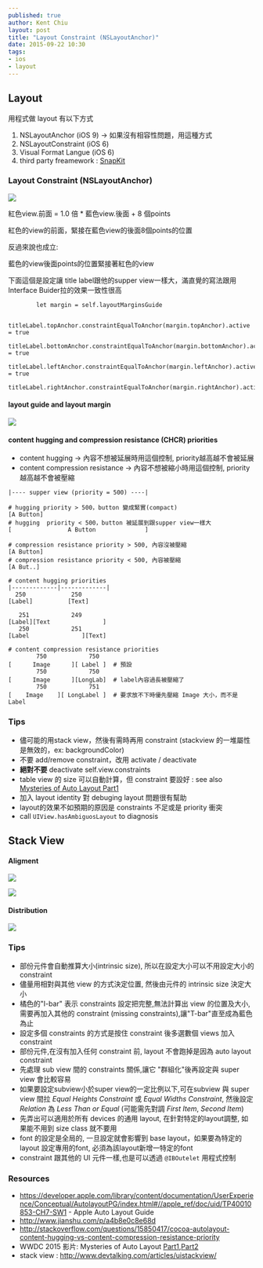 ```yaml
---
published: true
author: Kent Chiu
layout: post
title: "Layout Constraint (NSLayoutAnchor)"
date: 2015-09-22 10:30
tags: 
- ios
- layout
---
```


## Layout

用程式做 layout 有以下方式
1. NSLayoutAnchor (iOS 9) -> 如果沒有相容性問題，用這種方式
2. NSLayoutConstraint (iOS 6)
3. Visual Format Langue  (iOS 6)
4. third party freamework : [SnapKit](https://github.com/SnapKit/SnapKit)




### Layout Constraint (NSLayoutAnchor)

![](https://developer.apple.com/library/prerelease/ios/documentation/UserExperience/Conceptual/AutolayoutPG/Art/view_formula_2x.png)

紅色view.前面 = 1.0 倍 * 藍色view.後面 + 8 個points

紅色的view的前面，緊接在藍色view的後面8個points的位置

反過來說也成立: 

藍色的view後面points的位置緊接著紅色的view

下面這個是設定讓 title label跟他的supper view一樣大，滿直覺的寫法跟用Interface Buider拉的效果一致性很高

```swfit
        let margin = self.layoutMarginsGuide
        
        titleLabel.topAnchor.constraintEqualToAnchor(margin.topAnchor).active = true
        titleLabel.bottomAnchor.constraintEqualToAnchor(margin.bottomAnchor).active = true
        titleLabel.leftAnchor.constraintEqualToAnchor(margin.leftAnchor).active = true
        titleLabel.rightAnchor.constraintEqualToAnchor(margin.rightAnchor).active=true
```

#### layout guide and layout margin

![](http://blog.kent-chiu.com/images/2015-09-22/layout-constraint-004.jpg)

#### content hugging and compression resistance (CHCR) priorities

- content hugging -> 內容不想被延展時用這個控制, priority越高越不會被延展
- content compression resistance -> 內容不想被縮小時用這個控制, priority越高越不會被壓縮

```
|---- supper view (priority = 500) ----|

# hugging priority > 500，button 變成緊實(compact)
[A Button]
# hugging  priority < 500，button 被延展到跟supper view一樣大
[                A Button              ]

# compression resistance priority > 500, 內容沒被壓縮
[A Button]
# compression resistance priority < 500, 內容被壓縮
[A But..]
```


```
# content hugging priorities
|-------------|-------------|
  250             250       
[Label]          [Text]     

   251            249       
[Label][Text               ]
   250            251       
[Label               ][Text]

# content compression resistance priorities
        750            750
[      Image      ][ Label ]  # 預設
        750            750
[      Image      ][LongLab]  # label內容過長被壓縮了
        750            751
[    Image    ][ LongLabel ]  # 要求放不下時優先壓縮 Image 大小，而不是Label

```

### Tips

- 儘可能的用stack view，然後有需時再用 constraint (stackview 的一堆屬性是無效的，ex: backgroundColor)
- 不要 add/remove constraint，改用 activate / deactivate
- **絕對不要** deactivate self.view.constraints
- table view 的 size 可以自動計算，但 constraint 要設好 : see also [Mysteries of Auto Layout Part1](https://developer.apple.com/videos/wwdc/2015/?id=218) 
- 加入 layout identity 對 debuging layout 問題很有幫助
- layout的效果不如預期的原因是 constraints 不足或是 priority 衝突
- call `UIView.hasAmbiguosLayout` to diagnosis

## Stack View


#### Aligment

![](http://blog.kent-chiu.com/images/2015-09-22/layout-constraint-001.png)

![](http://blog.kent-chiu.com/images/2015-09-22/layout-constraint-002.png)

#### Distribution

![](http://blog.kent-chiu.com/images/2015-09-22/layout-constraint-003.png)


### Tips

- 部份元件會自動推算大小(intrinsic size), 所以在設定大小可以不用設定大小的 constraint
- 儘量用相對與其他 view 的方式決定位置, 然後由元件的 intrinsic size 決定大小
- 橘色的"I-bar" 表示 constraints 設定把完整,無法計算出 view 的位置及大小,需要再加入其他的 constraint (missing constraints),讓"T-bar"直至成為藍色為止
- 設定多個 constraints 的方式是按住 constraint 後多選數個 views 加入 constraint
- 部份元件,在沒有加入任何 constraint 前, layout 不會跑掉是因為 auto layout constraint 
- 先處理 sub view 間的 constraints 關係,讓它 "群組化"後再設定與 super view 會比較容易
- 如果要設定subview小於super view的一定比例以下,可在subview 與 super view 間拉 *Equal Heights Constraint* 或 *Equal Widths Constraint*, 然後設定 *Relation* 為 *Less Than or Equal* (可能需先對調 *First Item*, *Second Item*)
- 先弄出可以適用於所有 devices 的通用 layout, 在針對特定的layout調整, 如果能不用到 size class 就不要用
- font 的設定是全局的, 一旦設定就會影響到 base layout，如果要為特定的layout 設定專用的font, 必須為該layout新增一特定的font
- constraint 跟其他的 UI 元件一樣,也是可以透過 `@IBOutelet` 用程式控制


### Resources

- <https://developer.apple.com/library/content/documentation/UserExperience/Conceptual/AutolayoutPG/index.html#//apple_ref/doc/uid/TP40010853-CH7-SW1> - Apple Auto Layout Guide
- <http://www.jianshu.com/p/a4b8e0c8e68d>
- <http://stackoverflow.com/questions/15850417/cocoa-autolayout-content-hugging-vs-content-compression-resistance-priority>
- WWDC 2015 影片: Mysteries of Auto Layout [Part1](https://developer.apple.com/videos/wwdc/2015/?id=218),[Part2](https://developer.apple.com/videos/wwdc/2015/?id=219)
- stack view : <http://www.devtalking.com/articles/uistackview/>


